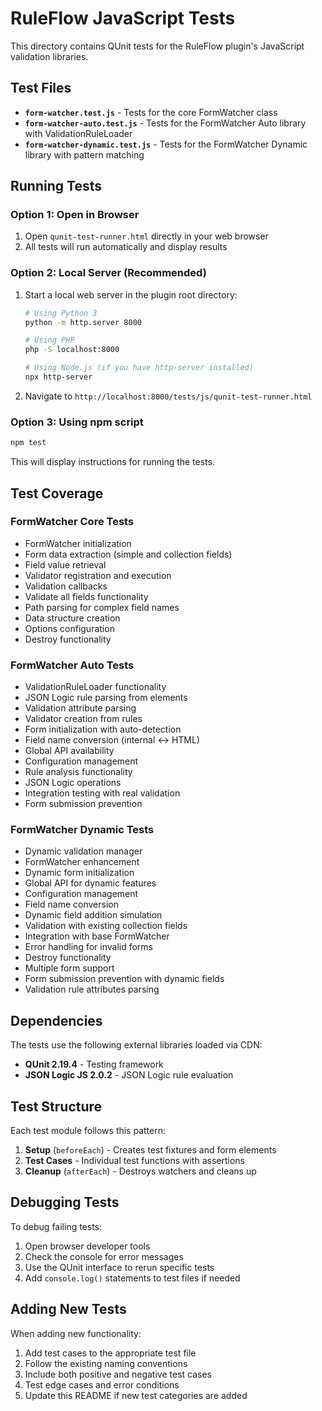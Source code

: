 # RuleFlow JavaScript Tests

This directory contains QUnit tests for the RuleFlow plugin's JavaScript validation libraries.

## Test Files

- **`form-watcher.test.js`** - Tests for the core FormWatcher class
- **`form-watcher-auto.test.js`** - Tests for the FormWatcher Auto library with ValidationRuleLoader
- **`form-watcher-dynamic.test.js`** - Tests for the FormWatcher Dynamic library with pattern matching

## Running Tests

### Option 1: Open in Browser
1. Open `qunit-test-runner.html` directly in your web browser
2. All tests will run automatically and display results

### Option 2: Local Server (Recommended)
1. Start a local web server in the plugin root directory:
   ```bash
   # Using Python 3
   python -m http.server 8000

   # Using PHP
   php -S localhost:8000

   # Using Node.js (if you have http-server installed)
   npx http-server
   ```
2. Navigate to `http://localhost:8000/tests/js/qunit-test-runner.html`

### Option 3: Using npm script
```bash
npm test
```
This will display instructions for running the tests.

## Test Coverage

### FormWatcher Core Tests
- FormWatcher initialization
- Form data extraction (simple and collection fields)
- Field value retrieval
- Validator registration and execution
- Validation callbacks
- Validate all fields functionality
- Path parsing for complex field names
- Data structure creation
- Options configuration
- Destroy functionality

### FormWatcher Auto Tests
- ValidationRuleLoader functionality
- JSON Logic rule parsing from elements
- Validation attribute parsing
- Validator creation from rules
- Form initialization with auto-detection
- Field name conversion (internal ↔ HTML)
- Global API availability
- Configuration management
- Rule analysis functionality
- JSON Logic operations
- Integration testing with real validation
- Form submission prevention

### FormWatcher Dynamic Tests
- Dynamic validation manager
- FormWatcher enhancement
- Dynamic form initialization
- Global API for dynamic features
- Configuration management
- Field name conversion
- Dynamic field addition simulation
- Validation with existing collection fields
- Integration with base FormWatcher
- Error handling for invalid forms
- Destroy functionality
- Multiple form support
- Form submission prevention with dynamic fields
- Validation rule attributes parsing

## Dependencies

The tests use the following external libraries loaded via CDN:
- **QUnit 2.19.4** - Testing framework
- **JSON Logic JS 2.0.2** - JSON Logic rule evaluation

## Test Structure

Each test module follows this pattern:
1. **Setup** (`beforeEach`) - Creates test fixtures and form elements
2. **Test Cases** - Individual test functions with assertions
3. **Cleanup** (`afterEach`) - Destroys watchers and cleans up

## Debugging Tests

To debug failing tests:
1. Open browser developer tools
2. Check the console for error messages
3. Use the QUnit interface to rerun specific tests
4. Add `console.log()` statements to test files if needed

## Adding New Tests

When adding new functionality:
1. Add test cases to the appropriate test file
2. Follow the existing naming conventions
3. Include both positive and negative test cases
4. Test edge cases and error conditions
5. Update this README if new test categories are added
